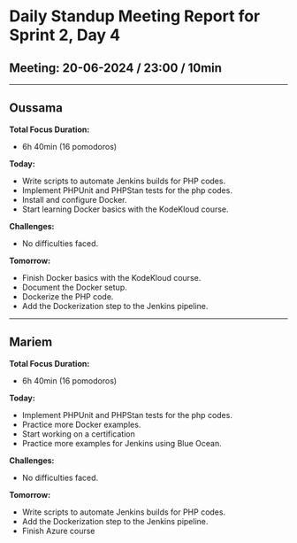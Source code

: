 # Daily Standup Meeting Report for Sprint 2, Day 4

## Meeting: 20-06-2024 / 23:00 / 10min

---

## Oussama

**Total Focus Duration:**

- 6h 40min (16 pomodoros)

**Today:**

 - Write scripts to automate Jenkins builds for PHP codes.
 - Implement PHPUnit and PHPStan tests for the php codes.
 - Install and configure Docker.
 - Start learning Docker basics with the KodeKloud course.

**Challenges:**

 - No difficulties faced.

**Tomorrow:**

  - Finish Docker basics with the KodeKloud course.
  - Document the Docker setup.
  - Dockerize the PHP code.
  - Add the Dockerization step to the Jenkins pipeline.

---

## Mariem

 **Total Focus Duration:**

- 6h 40min (16 pomodoros)
  

 **Today:**
- Implement PHPUnit and PHPStan tests for the php codes.
- Practice more Docker examples.
- Start working on a certification
- Practice more examples for Jenkins using Blue Ocean.

 **Challenges:**
- No difficulties faced.

**Tomorrow:**

- Write scripts to automate Jenkins builds for PHP codes.
 - Add the Dockerization step to the Jenkins pipeline.
- Finish Azure course
